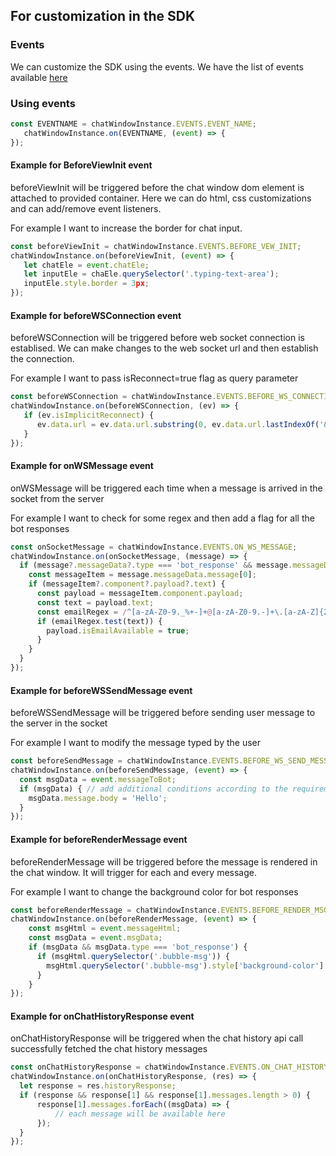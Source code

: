 ## For customization in the SDK

### Events
We can customize the SDK using the events.
We have the list of events available [here](https://koredotcom.github.io/web-kore-sdk/chatwindow/api/chatWindow.html)


### Using events
```js
const EVENTNAME = chatWindowInstance.EVENTS.EVENT_NAME;
   chatWindowInstance.on(EVENTNAME, (event) => {
});
```

#### Example for BeforeViewInit event
beforeViewInit will be triggered before the chat window dom element is attached to provided container. Here we can do html, css customizations and can add/remove event listeners.

For example I want to increase the border for chat input.
```js
const beforeViewInit = chatWindowInstance.EVENTS.BEFORE_VEW_INIT;
chatWindowInstance.on(beforeViewInit, (event) => {
   let chatEle = event.chatEle;
   let inputEle = chaEle.querySelector('.typing-text-area');
   inputEle.style.border = 3px;
});
```

#### Example for beforeWSConnection event
beforeWSConnection will be triggered before web socket connection is establised. We can make changes to the web socket url and then establish the connection.

For example I want to pass isReconnect=true flag as query parameter
```js
const beforeWSConnection = chatWindowInstance.EVENTS.BEFORE_WS_CONNECTION;
chatWindowInstance.on(beforeWSConnection, (ev) => {
   if (ev.isImplicitReconnect) {
      ev.data.url = ev.data.url.substring(0, ev.data.url.lastIndexOf('&')) + '&isReconnect=true';
   }
});
```

#### Example for onWSMessage event
onWSMessage will be triggered each time when a message is arrived in the socket from the server

For example I want to check for some regex and then add a flag for all the bot responses
```js
const onSocketMessage = chatWindowInstance.EVENTS.ON_WS_MESSAGE;
chatWindowInstance.on(onSocketMessage, (message) => {
  if (message?.messageData?.type === 'bot_response' && message.messageData?.message?.length > 0) {
    const messageItem = message.messageData.message[0];
    if (messageItem?.component?.payload?.text) {
      const payload = messageItem.component.payload;
      const text = payload.text;
      const emailRegex = /^[a-zA-Z0-9._%+-]+@[a-zA-Z0-9.-]+\.[a-zA-Z]{2,}$/;
      if (emailRegex.test(text)) {
        payload.isEmailAvailable = true;
      }
    }
  }
});
```

#### Example for beforeWSSendMessage event
beforeWSSendMessage will be triggered before sending user message to the server in the socket

For example I want to modify the message typed by the user
```js
const beforeSendMessage = chatWindowInstance.EVENTS.BEFORE_WS_SEND_MESSAGE;
chatWindowInstance.on(beforeSendMessage, (event) => {
  const msgData = event.messageToBot;
  if (msgData) { // add additional conditions according to the requirement
    msgData.message.body = 'Hello';
  }
});
```

#### Example for beforeRenderMessage event
beforeRenderMessage will be triggered before the message is rendered in the chat window. It will trigger for each and every message.

For example I want to change the background color for bot responses
```js
const beforeRenderMessage = chatWindowInstance.EVENTS.BEFORE_RENDER_MSG;
chatWindowInstance.on(beforeRenderMessage, (event) => {
    const msgHtml = event.messageHtml;
    const msgData = event.msgData;
    if (msgData && msgData.type === 'bot_response') {
      if (msgHtml.querySelector('.bubble-msg')) {
        msgHtml.querySelector('.bubble-msg').style['background-color'] = 'red';
      }
    }
});
```

#### Example for onChatHistoryResponse event
onChatHistoryResponse will be triggered when the chat history api call successfully fetched the chat history messages

```js
const onChatHistoryResponse = chatWindowInstance.EVENTS.ON_CHAT_HISTORY_RESPONSE;
chatWindowInstance.on(onChatHistoryResponse, (res) => {
  let response = res.historyResponse;
  if (response && response[1] && response[1].messages.length > 0) {
      response[1].messages.forEach((msgData) => {
          // each message will be available here
      });
  }
});
```